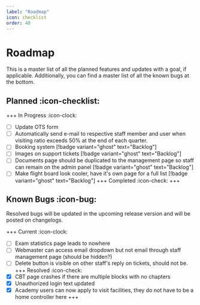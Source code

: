 ```yaml
---
label: "Roadmap"
icon: checklist
order: 40
---
```


# Roadmap

This is a master list of all the planned features and updates with a goal, if applicable. Additionally, you can find a master list of all the known bugs at the bottom.

## Planned :icon-checklist:

+++ In Progress :icon-clock:
- [ ] Update OTS form
- [ ] Automatically send e-mail to respective staff member and user when visiting ratio exceeds 50% at the end of each quarter.
- [ ] Booking system [!badge variant="ghost" text="Backlog"]
- [ ] Images on support tickets [!badge variant="ghost" text="Backlog"]
- [ ] Documents page should be duplicated to the management page so staff can remain on the admin panel [!badge variant="ghost" text="Backlog"]
- [ ] Make flight board look cooler, have it's own page for a full list [!badge variant="ghost" text="Backlog"]
+++ Completed :icon-check:
+++

## Known Bugs :icon-bug:

Resolved bugs will be updated in the upcoming release version and will be posted on changelogs.

+++ Current :icon-clock:
- [ ] Exam statistics page leads to nowhere
- [ ] Webmaster can access email dropdown but not email through staff management page (should be hidden?)
- [ ] Delete button is visible on other staff's reply on tickets, should not be.
+++ Resolved :icon-check:
- [x] CBT page crashes if there are multiple blocks with no chapters
- [x] Unauthorized login text updated
- [x] Academy users can now apply to visit facilities, they do not have to be a home controller here
+++
